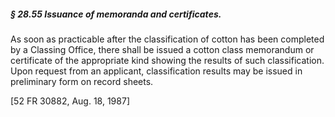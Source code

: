 ##### § 28.55 Issuance of memoranda and certificates. #####

As soon as practicable after the classification of cotton has been completed by a Classing Office, there shall be issued a cotton class memorandum or certificate of the appropriate kind showing the results of such classification. Upon request from an applicant, classification results may be issued in preliminary form on record sheets.

[52 FR 30882, Aug. 18, 1987]